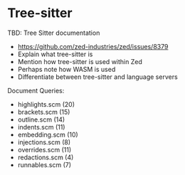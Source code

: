# Tree-sitter

TBD: Tree Sitter documentation

- https://github.com/zed-industries/zed/issues/8379
- Explain what tree-sitter is
- Mention how tree-sitter is used within Zed
- Perhaps note how WASM is used
- Differentiate between tree-sitter and language servers

Document Queries:
- highlights.scm (20)
- brackets.scm (15)
- outline.scm (14)
- indents.scm (11)
- embedding.scm (10)
- injections.scm (8)
- overrides.scm (11)
- redactions.scm (4)
- runnables.scm (7)
